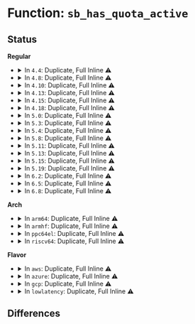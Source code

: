# Function: <code>sb_has_quota_active</code>

## Status
<b>Regular</b>
<ul>
<li>
<details>
<summary>In <code>4.4</code>: Duplicate, Full Inline ⚠️</summary>

**Collision:** Static Duplication

**Inline:** Full

**Transformation:** False

**Instances:**

```
In fs/quota/dquot.c (ffffffff81270a58)
Location: include/linux/quotaops.h:152
Inline: True
Inline callers:
  - fs/quota/dquot.c:dquot_set_dqinfo
  - fs/quota/dquot.c:dquot_get_state
  - fs/quota/dquot.c:dqget
  - fs/quota/dquot.c:dqget
  - fs/quota/dquot.c:__dquot_initialize
  - fs/quota/dquot.c:__dquot_initialize
  - fs/quota/dquot.c:dquot_writeback_dquots
  - fs/quota/dquot.c:dquot_writeback_dquots
  - fs/quota/dquot.c:__dquot_transfer
```
```
In fs/quota/quota.c (ffffffff81276294)
Location: include/linux/quotaops.h:152
Inline: True
Inline callers:
  - fs/quota/quota.c:SyS_quotactl
```
</details>
</li>
<li>
<details>
<summary>In <code>4.8</code>: Duplicate, Full Inline ⚠️</summary>

**Collision:** Static Duplication

**Inline:** Full

**Transformation:** False

**Instances:**

```
In fs/quota/dquot.c (ffffffff8129ce92)
Location: include/linux/quotaops.h:155
Inline: True
Inline callers:
  - fs/quota/dquot.c:dquot_set_dqinfo
  - fs/quota/dquot.c:dquot_get_state
  - fs/quota/dquot.c:dquot_get_next_id
  - fs/quota/dquot.c:__dquot_transfer
  - fs/quota/dquot.c:__dquot_initialize
  - fs/quota/dquot.c:__dquot_initialize
  - fs/quota/dquot.c:dqget
  - fs/quota/dquot.c:dqget
  - fs/quota/dquot.c:dquot_writeback_dquots
  - fs/quota/dquot.c:dquot_writeback_dquots
```
```
In fs/quota/quota.c (ffffffff812a252a)
Location: include/linux/quotaops.h:155
Inline: True
Inline callers:
  - fs/quota/quota.c:SyS_quotactl
```
</details>
</li>
<li>
<details>
<summary>In <code>4.10</code>: Duplicate, Full Inline ⚠️</summary>

**Collision:** Static Duplication

**Inline:** Full

**Transformation:** False

**Instances:**

```
In fs/quota/dquot.c (ffffffff812b2465)
Location: include/linux/quotaops.h:155
Inline: True
Inline callers:
  - fs/quota/dquot.c:dquot_set_dqinfo
  - fs/quota/dquot.c:dquot_get_state
  - fs/quota/dquot.c:dquot_get_next_id
  - fs/quota/dquot.c:__dquot_transfer
  - fs/quota/dquot.c:__dquot_initialize
  - fs/quota/dquot.c:__dquot_initialize
  - fs/quota/dquot.c:dqget
  - fs/quota/dquot.c:dqget
  - fs/quota/dquot.c:dquot_writeback_dquots
  - fs/quota/dquot.c:dquot_writeback_dquots
```
```
In fs/quota/quota.c (ffffffff812b7ef1)
Location: include/linux/quotaops.h:155
Inline: True
Inline callers:
  - fs/quota/quota.c:SyS_quotactl
```
</details>
</li>
<li>
<details>
<summary>In <code>4.13</code>: Duplicate, Full Inline ⚠️</summary>

**Collision:** Static Duplication

**Inline:** Full

**Transformation:** False

**Instances:**

```
In fs/quota/dquot.c (ffffffff812bfa45)
Location: include/linux/quotaops.h:156
Inline: True
Inline callers:
  - fs/quota/dquot.c:dquot_set_dqinfo
  - fs/quota/dquot.c:dquot_get_next_id
  - fs/quota/dquot.c:__dquot_transfer
  - fs/quota/dquot.c:dquot_initialize_needed
  - fs/quota/dquot.c:__dquot_initialize
  - fs/quota/dquot.c:__dquot_initialize
  - fs/quota/dquot.c:dqget
  - fs/quota/dquot.c:dqget
  - fs/quota/dquot.c:dquot_writeback_dquots
  - fs/quota/dquot.c:dquot_writeback_dquots
```
```
In fs/quota/quota.c (ffffffff812c523c)
Location: include/linux/quotaops.h:156
Inline: True
Inline callers:
  - fs/quota/quota.c:SyS_quotactl
```
</details>
</li>
<li>
<details>
<summary>In <code>4.15</code>: Duplicate, Full Inline ⚠️</summary>

**Collision:** Static Duplication

**Inline:** Full

**Transformation:** False

**Instances:**

```
In fs/quota/dquot.c (ffffffff812e34e5)
Location: include/linux/quotaops.h:152
Inline: True
Inline callers:
  - fs/quota/dquot.c:dquot_set_dqinfo
  - fs/quota/dquot.c:dquot_get_next_id
  - fs/quota/dquot.c:__dquot_transfer
  - fs/quota/dquot.c:dquot_initialize_needed
  - fs/quota/dquot.c:__dquot_initialize
  - fs/quota/dquot.c:__dquot_initialize
  - fs/quota/dquot.c:dqget
  - fs/quota/dquot.c:dqget
  - fs/quota/dquot.c:dquot_writeback_dquots
  - fs/quota/dquot.c:dquot_writeback_dquots
```
```
In fs/quota/quota.c (ffffffff812e90dc)
Location: include/linux/quotaops.h:152
Inline: True
Inline callers:
  - fs/quota/quota.c:SyS_quotactl
```
</details>
</li>
<li>
<details>
<summary>In <code>4.18</code>: Duplicate, Full Inline ⚠️</summary>

**Collision:** Static Duplication

**Inline:** Full

**Transformation:** False

**Instances:**

```
In fs/quota/dquot.c (ffffffff81310b05)
Location: include/linux/quotaops.h:155
Inline: True
Inline callers:
  - fs/quota/dquot.c:dquot_set_dqinfo
  - fs/quota/dquot.c:dquot_get_next_id
  - fs/quota/dquot.c:__dquot_transfer
  - fs/quota/dquot.c:dquot_initialize_needed
  - fs/quota/dquot.c:__dquot_initialize
  - fs/quota/dquot.c:__dquot_initialize
  - fs/quota/dquot.c:dqget
  - fs/quota/dquot.c:dqget
  - fs/quota/dquot.c:dquot_writeback_dquots
  - fs/quota/dquot.c:dquot_writeback_dquots
```
```
In fs/quota/quota.c (ffffffff81315c99)
Location: include/linux/quotaops.h:155
Inline: True
Inline callers:
  - fs/quota/quota.c:kernel_quotactl
```
</details>
</li>
<li>
<details>
<summary>In <code>5.0</code>: Duplicate, Full Inline ⚠️</summary>

**Collision:** Static Duplication

**Inline:** Full

**Transformation:** False

**Instances:**

```
In fs/quota/dquot.c (ffffffff81327875)
Location: include/linux/quotaops.h:155
Inline: True
Inline callers:
  - fs/quota/dquot.c:dquot_set_dqinfo
  - fs/quota/dquot.c:dquot_get_next_id
  - fs/quota/dquot.c:__dquot_transfer
  - fs/quota/dquot.c:dquot_initialize_needed
  - fs/quota/dquot.c:__dquot_initialize
  - fs/quota/dquot.c:__dquot_initialize
  - fs/quota/dquot.c:dqget
  - fs/quota/dquot.c:dqget
  - fs/quota/dquot.c:dquot_writeback_dquots
  - fs/quota/dquot.c:dquot_writeback_dquots
```
```
In fs/quota/quota.c (ffffffff8132cc2b)
Location: include/linux/quotaops.h:155
Inline: True
Inline callers:
  - fs/quota/quota.c:kernel_quotactl
```
</details>
</li>
<li>
<details>
<summary>In <code>5.3</code>: Duplicate, Full Inline ⚠️</summary>

**Collision:** Static Duplication

**Inline:** Full

**Transformation:** False

**Instances:**

```
In fs/quota/dquot.c (ffffffff8134f3cc)
Location: include/linux/quotaops.h:155
Inline: True
Inline callers:
  - fs/quota/dquot.c:dquot_set_dqinfo
  - fs/quota/dquot.c:dquot_get_state
  - fs/quota/dquot.c:dquot_get_next_id
  - fs/quota/dquot.c:__dquot_transfer
  - fs/quota/dquot.c:dquot_initialize_needed
  - fs/quota/dquot.c:__dquot_initialize
  - fs/quota/dquot.c:__dquot_initialize
  - fs/quota/dquot.c:dqget
  - fs/quota/dquot.c:dqget
  - fs/quota/dquot.c:dquot_writeback_dquots
  - fs/quota/dquot.c:dquot_writeback_dquots
```
```
In fs/quota/quota.c (ffffffff81354ce0)
Location: include/linux/quotaops.h:155
Inline: True
Inline callers:
  - fs/quota/quota.c:do_quotactl
```
</details>
</li>
<li>
<details>
<summary>In <code>5.4</code>: Duplicate, Full Inline ⚠️</summary>

**Collision:** Static Duplication

**Inline:** Full

**Transformation:** False

**Instances:**

```
In fs/quota/dquot.c (ffffffff813676dc)
Location: include/linux/quotaops.h:165
Inline: True
Inline callers:
  - fs/quota/dquot.c:dquot_set_dqinfo
  - fs/quota/dquot.c:dquot_get_state
  - fs/quota/dquot.c:dquot_get_next_id
  - fs/quota/dquot.c:__dquot_transfer
  - fs/quota/dquot.c:dquot_initialize_needed
  - fs/quota/dquot.c:__dquot_initialize
  - fs/quota/dquot.c:__dquot_initialize
  - fs/quota/dquot.c:dqget
  - fs/quota/dquot.c:dqget
  - fs/quota/dquot.c:dquot_writeback_dquots
  - fs/quota/dquot.c:dquot_writeback_dquots
```
```
In fs/quota/quota.c (ffffffff8136d050)
Location: include/linux/quotaops.h:165
Inline: True
Inline callers:
  - fs/quota/quota.c:do_quotactl
```
</details>
</li>
<li>
<details>
<summary>In <code>5.8</code>: Duplicate, Full Inline ⚠️</summary>

**Collision:** Static Duplication

**Inline:** Full

**Transformation:** False

**Instances:**

```
In fs/quota/dquot.c (ffffffff813af3ac)
Location: include/linux/quotaops.h:167
Inline: True
Inline callers:
  - fs/quota/dquot.c:dquot_set_dqinfo
  - fs/quota/dquot.c:dquot_get_state
  - fs/quota/dquot.c:dquot_get_next_id
  - fs/quota/dquot.c:__dquot_transfer
  - fs/quota/dquot.c:__dquot_initialize
  - fs/quota/dquot.c:__dquot_initialize
  - fs/quota/dquot.c:dqget
  - fs/quota/dquot.c:dqget
  - fs/quota/dquot.c:dquot_writeback_dquots
  - fs/quota/dquot.c:dquot_writeback_dquots
```
```
In fs/quota/quota.c (ffffffff813b4e42)
Location: include/linux/quotaops.h:167
Inline: True
Inline callers:
  - fs/quota/quota.c:do_quotactl
```
</details>
</li>
<li>
<details>
<summary>In <code>5.11</code>: Duplicate, Full Inline ⚠️</summary>

**Collision:** Static Duplication

**Inline:** Full

**Transformation:** False

**Instances:**

```
In fs/quota/dquot.c (ffffffff813c099c)
Location: include/linux/quotaops.h:164
Inline: True
Inline callers:
  - fs/quota/dquot.c:dquot_set_dqinfo
  - fs/quota/dquot.c:dquot_get_state
  - fs/quota/dquot.c:dquot_get_next_id
  - fs/quota/dquot.c:__dquot_transfer
  - fs/quota/dquot.c:__dquot_initialize
  - fs/quota/dquot.c:__dquot_initialize
  - fs/quota/dquot.c:dqget
  - fs/quota/dquot.c:dqget
  - fs/quota/dquot.c:dquot_writeback_dquots
  - fs/quota/dquot.c:dquot_writeback_dquots
```
```
In fs/quota/quota.c (ffffffff813c6875)
Location: include/linux/quotaops.h:164
Inline: True
Inline callers:
  - fs/quota/quota.c:do_quotactl
```
</details>
</li>
<li>
<details>
<summary>In <code>5.13</code>: Duplicate, Full Inline ⚠️</summary>

**Collision:** Static Duplication

**Inline:** Full

**Transformation:** False

**Instances:**

```
In fs/quota/dquot.c (ffffffff813c76ac)
Location: include/linux/quotaops.h:164
Inline: True
Inline callers:
  - fs/quota/dquot.c:dquot_set_dqinfo
  - fs/quota/dquot.c:dquot_get_state
  - fs/quota/dquot.c:dquot_get_next_id
  - fs/quota/dquot.c:__dquot_transfer
  - fs/quota/dquot.c:__dquot_initialize
  - fs/quota/dquot.c:__dquot_initialize
  - fs/quota/dquot.c:dqget
  - fs/quota/dquot.c:dqget
  - fs/quota/dquot.c:dquot_writeback_dquots
  - fs/quota/dquot.c:dquot_writeback_dquots
```
```
In fs/quota/quota.c (ffffffff813cd4f5)
Location: include/linux/quotaops.h:164
Inline: True
Inline callers:
  - fs/quota/quota.c:do_quotactl
```
</details>
</li>
<li>
<details>
<summary>In <code>5.15</code>: Duplicate, Full Inline ⚠️</summary>

**Collision:** Static Duplication

**Inline:** Full

**Transformation:** False

**Instances:**

```
In fs/quota/dquot.c (ffffffff81417c22)
Location: include/linux/quotaops.h:164
Inline: True
Inline callers:
  - fs/quota/dquot.c:dquot_set_dqinfo
  - fs/quota/dquot.c:dquot_get_state
  - fs/quota/dquot.c:dquot_get_next_id
  - fs/quota/dquot.c:__dquot_transfer
  - fs/quota/dquot.c:__dquot_initialize
  - fs/quota/dquot.c:__dquot_initialize
  - fs/quota/dquot.c:dqget
  - fs/quota/dquot.c:dqget
  - fs/quota/dquot.c:dquot_writeback_dquots
  - fs/quota/dquot.c:dquot_writeback_dquots
```
```
In fs/quota/quota.c (ffffffff8141e7b5)
Location: include/linux/quotaops.h:164
Inline: True
Inline callers:
  - fs/quota/quota.c:do_quotactl
```
</details>
</li>
<li>
<details>
<summary>In <code>5.19</code>: Duplicate, Full Inline ⚠️</summary>

**Collision:** Static Duplication

**Inline:** Full

**Transformation:** False

**Instances:**

```
In fs/quota/dquot.c (ffffffff8148f95d)
Location: include/linux/quotaops.h:164
Inline: True
Inline callers:
  - fs/quota/dquot.c:dquot_set_dqinfo
  - fs/quota/dquot.c:dquot_get_state
  - fs/quota/dquot.c:dquot_get_next_id
  - fs/quota/dquot.c:__dquot_transfer
  - fs/quota/dquot.c:dquot_initialize_needed
  - fs/quota/dquot.c:__dquot_initialize
  - fs/quota/dquot.c:__dquot_initialize
  - fs/quota/dquot.c:dqget
  - fs/quota/dquot.c:dqget
  - fs/quota/dquot.c:dquot_writeback_dquots
  - fs/quota/dquot.c:dquot_writeback_dquots
```
```
In fs/quota/quota.c (ffffffff814962df)
Location: include/linux/quotaops.h:164
Inline: True
Inline callers:
  - fs/quota/quota.c:do_quotactl
```
</details>
</li>
<li>
<details>
<summary>In <code>6.2</code>: Duplicate, Full Inline ⚠️</summary>

**Collision:** Static Duplication

**Inline:** Full

**Transformation:** False

**Instances:**

```
In fs/quota/dquot.c (ffffffff8152345d)
Location: include/linux/quotaops.h:166
Inline: True
Inline callers:
  - fs/quota/dquot.c:dquot_set_dqinfo
  - fs/quota/dquot.c:dquot_get_state
  - fs/quota/dquot.c:dquot_get_next_id
  - fs/quota/dquot.c:__dquot_transfer
  - fs/quota/dquot.c:dquot_initialize_needed
  - fs/quota/dquot.c:__dquot_initialize
  - fs/quota/dquot.c:__dquot_initialize
  - fs/quota/dquot.c:dqget
  - fs/quota/dquot.c:dqget
  - fs/quota/dquot.c:dquot_writeback_dquots
  - fs/quota/dquot.c:dquot_writeback_dquots
```
```
In fs/quota/quota.c (ffffffff8152a23f)
Location: include/linux/quotaops.h:166
Inline: True
Inline callers:
  - fs/quota/quota.c:do_quotactl
```
</details>
</li>
<li>
<details>
<summary>In <code>6.5</code>: Duplicate, Full Inline ⚠️</summary>

**Collision:** Static Duplication

**Inline:** Full

**Transformation:** False

**Instances:**

```
In fs/quota/dquot.c (ffffffff8155b8e8)
Location: include/linux/quotaops.h:166
Inline: True
Inline callers:
  - fs/quota/dquot.c:dquot_set_dqinfo
  - fs/quota/dquot.c:dquot_get_state
  - fs/quota/dquot.c:dquot_get_next_id
  - fs/quota/dquot.c:__dquot_transfer
  - fs/quota/dquot.c:dquot_initialize_needed
  - fs/quota/dquot.c:__dquot_initialize
  - fs/quota/dquot.c:__dquot_initialize
  - fs/quota/dquot.c:dqget
  - fs/quota/dquot.c:dqget
  - fs/quota/dquot.c:dquot_writeback_dquots
  - fs/quota/dquot.c:dquot_writeback_dquots
```
```
In fs/quota/quota.c (ffffffff81562868)
Location: include/linux/quotaops.h:166
Inline: True
Inline callers:
  - fs/quota/quota.c:do_quotactl
```
</details>
</li>
<li>
<details>
<summary>In <code>6.8</code>: Duplicate, Full Inline ⚠️</summary>

**Collision:** Static Duplication

**Inline:** Full

**Transformation:** False

**Instances:**

```
In mm/shmem_quota.c (ffffffff81408f0c)
Location: include/linux/quotaops.h:166
Inline: True
Inline callers:
  - mm/shmem_quota.c:shmem_get_next_id
```
```
In fs/quota/dquot.c (ffffffff81592058)
Location: include/linux/quotaops.h:166
Inline: True
Inline callers:
  - fs/quota/dquot.c:dquot_set_dqinfo
  - fs/quota/dquot.c:dquot_get_state
  - fs/quota/dquot.c:dquot_get_next_id
  - fs/quota/dquot.c:__dquot_transfer
  - fs/quota/dquot.c:dquot_initialize_needed
  - fs/quota/dquot.c:__dquot_initialize
  - fs/quota/dquot.c:__dquot_initialize
  - fs/quota/dquot.c:dqget
  - fs/quota/dquot.c:dqget
  - fs/quota/dquot.c:dquot_writeback_dquots
  - fs/quota/dquot.c:dquot_writeback_dquots
```
```
In fs/quota/quota.c (ffffffff81598f58)
Location: include/linux/quotaops.h:166
Inline: True
Inline callers:
  - fs/quota/quota.c:do_quotactl
```
</details>
</li>
</ul>
<b>Arch</b>
<ul>
<li>
<details>
<summary>In <code>arm64</code>: Duplicate, Full Inline ⚠️</summary>

**Collision:** Static Duplication

**Inline:** Full

**Transformation:** False

**Instances:**

```
In fs/quota/dquot.c (ffff80001042f668)
Location: include/linux/quotaops.h:165
Inline: True
Inline callers:
  - fs/quota/dquot.c:dquot_set_dqinfo
  - fs/quota/dquot.c:dquot_get_state
  - fs/quota/dquot.c:dquot_get_next_id
  - fs/quota/dquot.c:__dquot_transfer
  - fs/quota/dquot.c:dquot_initialize_needed
  - fs/quota/dquot.c:__dquot_initialize
  - fs/quota/dquot.c:__dquot_initialize
  - fs/quota/dquot.c:dqget
  - fs/quota/dquot.c:dqget
  - fs/quota/dquot.c:dquot_writeback_dquots
  - fs/quota/dquot.c:dquot_writeback_dquots
```
```
In fs/quota/quota.c (ffff800010436e44)
Location: include/linux/quotaops.h:165
Inline: True
Inline callers:
  - fs/quota/quota.c:do_quotactl
```
</details>
</li>
<li>
<details>
<summary>In <code>armhf</code>: Duplicate, Full Inline ⚠️</summary>

**Collision:** Static Duplication

**Inline:** Full

**Transformation:** False

**Instances:**

```
In fs/quota/dquot.c (c05f79e0)
Location: include/linux/quotaops.h:165
Inline: True
Inline callers:
  - fs/quota/dquot.c:dquot_set_dqinfo
  - fs/quota/dquot.c:dquot_get_state
  - fs/quota/dquot.c:dquot_get_next_id
  - fs/quota/dquot.c:__dquot_transfer
  - fs/quota/dquot.c:dquot_initialize_needed
  - fs/quota/dquot.c:__dquot_initialize
  - fs/quota/dquot.c:__dquot_initialize
  - fs/quota/dquot.c:dqget
  - fs/quota/dquot.c:dqget
  - fs/quota/dquot.c:dquot_writeback_dquots
  - fs/quota/dquot.c:dquot_writeback_dquots
```
```
In fs/quota/quota.c (c05feaec)
Location: include/linux/quotaops.h:165
Inline: True
Inline callers:
  - fs/quota/quota.c:do_quotactl
```
</details>
</li>
<li>
<details>
<summary>In <code>ppc64el</code>: Duplicate, Full Inline ⚠️</summary>

**Collision:** Static Duplication

**Inline:** Full

**Transformation:** False

**Instances:**

```
In fs/quota/dquot.c (c00000000054127c)
Location: include/linux/quotaops.h:165
Inline: True
Inline callers:
  - fs/quota/dquot.c:dquot_set_dqinfo
  - fs/quota/dquot.c:dquot_get_state
  - fs/quota/dquot.c:dquot_get_next_id
  - fs/quota/dquot.c:__dquot_transfer
  - fs/quota/dquot.c:dquot_initialize_needed
  - fs/quota/dquot.c:__dquot_initialize
  - fs/quota/dquot.c:__dquot_initialize
  - fs/quota/dquot.c:dqget
  - fs/quota/dquot.c:dqget
  - fs/quota/dquot.c:dquot_writeback_dquots
  - fs/quota/dquot.c:dquot_writeback_dquots
```
```
In fs/quota/quota.c (c000000000548f24)
Location: include/linux/quotaops.h:165
Inline: True
Inline callers:
  - fs/quota/quota.c:do_quotactl
```
</details>
</li>
<li>
<details>
<summary>In <code>riscv64</code>: Duplicate, Full Inline ⚠️</summary>

**Collision:** Static Duplication

**Inline:** Full

**Transformation:** False

**Instances:**

```
In fs/quota/dquot.c (ffffffe0002cb7ae)
Location: include/linux/quotaops.h:165
Inline: True
Inline callers:
  - fs/quota/dquot.c:dquot_set_dqinfo
  - fs/quota/dquot.c:dquot_get_state
  - fs/quota/dquot.c:dquot_get_next_id
  - fs/quota/dquot.c:__dquot_transfer
  - fs/quota/dquot.c:dquot_initialize_needed
  - fs/quota/dquot.c:__dquot_initialize
  - fs/quota/dquot.c:__dquot_initialize
  - fs/quota/dquot.c:dqget
  - fs/quota/dquot.c:dqget
  - fs/quota/dquot.c:dquot_writeback_dquots
  - fs/quota/dquot.c:dquot_writeback_dquots
```
```
In fs/quota/quota.c (ffffffe0002d126c)
Location: include/linux/quotaops.h:165
Inline: True
Inline callers:
  - fs/quota/quota.c:do_quotactl
```
</details>
</li>
</ul>
<b>Flavor</b>
<ul>
<li>
<details>
<summary>In <code>aws</code>: Duplicate, Full Inline ⚠️</summary>

**Collision:** Static Duplication

**Inline:** Full

**Transformation:** False

**Instances:**

```
In fs/quota/dquot.c (ffffffff8135fcbc)
Location: include/linux/quotaops.h:165
Inline: True
Inline callers:
  - fs/quota/dquot.c:dquot_set_dqinfo
  - fs/quota/dquot.c:dquot_get_state
  - fs/quota/dquot.c:dquot_get_next_id
  - fs/quota/dquot.c:__dquot_transfer
  - fs/quota/dquot.c:dquot_initialize_needed
  - fs/quota/dquot.c:__dquot_initialize
  - fs/quota/dquot.c:__dquot_initialize
  - fs/quota/dquot.c:dqget
  - fs/quota/dquot.c:dqget
  - fs/quota/dquot.c:dquot_writeback_dquots
  - fs/quota/dquot.c:dquot_writeback_dquots
```
```
In fs/quota/quota.c (ffffffff81365630)
Location: include/linux/quotaops.h:165
Inline: True
Inline callers:
  - fs/quota/quota.c:do_quotactl
```
</details>
</li>
<li>
<details>
<summary>In <code>azure</code>: Duplicate, Full Inline ⚠️</summary>

**Collision:** Static Duplication

**Inline:** Full

**Transformation:** False

**Instances:**

```
In fs/quota/dquot.c (ffffffff8135095c)
Location: include/linux/quotaops.h:165
Inline: True
Inline callers:
  - fs/quota/dquot.c:dquot_set_dqinfo
  - fs/quota/dquot.c:dquot_get_state
  - fs/quota/dquot.c:dquot_get_next_id
  - fs/quota/dquot.c:__dquot_transfer
  - fs/quota/dquot.c:dquot_initialize_needed
  - fs/quota/dquot.c:__dquot_initialize
  - fs/quota/dquot.c:__dquot_initialize
  - fs/quota/dquot.c:dqget
  - fs/quota/dquot.c:dqget
  - fs/quota/dquot.c:dquot_writeback_dquots
  - fs/quota/dquot.c:dquot_writeback_dquots
```
```
In fs/quota/quota.c (ffffffff813562d0)
Location: include/linux/quotaops.h:165
Inline: True
Inline callers:
  - fs/quota/quota.c:do_quotactl
```
</details>
</li>
<li>
<details>
<summary>In <code>gcp</code>: Duplicate, Full Inline ⚠️</summary>

**Collision:** Static Duplication

**Inline:** Full

**Transformation:** False

**Instances:**

```
In fs/quota/dquot.c (ffffffff8135d78c)
Location: include/linux/quotaops.h:165
Inline: True
Inline callers:
  - fs/quota/dquot.c:dquot_set_dqinfo
  - fs/quota/dquot.c:dquot_get_state
  - fs/quota/dquot.c:dquot_get_next_id
  - fs/quota/dquot.c:__dquot_transfer
  - fs/quota/dquot.c:dquot_initialize_needed
  - fs/quota/dquot.c:__dquot_initialize
  - fs/quota/dquot.c:__dquot_initialize
  - fs/quota/dquot.c:dqget
  - fs/quota/dquot.c:dqget
  - fs/quota/dquot.c:dquot_writeback_dquots
  - fs/quota/dquot.c:dquot_writeback_dquots
```
```
In fs/quota/quota.c (ffffffff81363100)
Location: include/linux/quotaops.h:165
Inline: True
Inline callers:
  - fs/quota/quota.c:do_quotactl
```
</details>
</li>
<li>
<details>
<summary>In <code>lowlatency</code>: Duplicate, Full Inline ⚠️</summary>

**Collision:** Static Duplication

**Inline:** Full

**Transformation:** False

**Instances:**

```
In fs/quota/dquot.c (ffffffff813707cc)
Location: include/linux/quotaops.h:165
Inline: True
Inline callers:
  - fs/quota/dquot.c:dquot_set_dqinfo
  - fs/quota/dquot.c:dquot_get_state
  - fs/quota/dquot.c:dquot_get_next_id
  - fs/quota/dquot.c:__dquot_transfer
  - fs/quota/dquot.c:dquot_initialize_needed
  - fs/quota/dquot.c:__dquot_initialize
  - fs/quota/dquot.c:__dquot_initialize
  - fs/quota/dquot.c:dqget
  - fs/quota/dquot.c:dqget
  - fs/quota/dquot.c:dquot_writeback_dquots
  - fs/quota/dquot.c:dquot_writeback_dquots
```
```
In fs/quota/quota.c (ffffffff813767b0)
Location: include/linux/quotaops.h:165
Inline: True
Inline callers:
  - fs/quota/quota.c:do_quotactl
```
</details>
</li>
</ul>

## Differences
